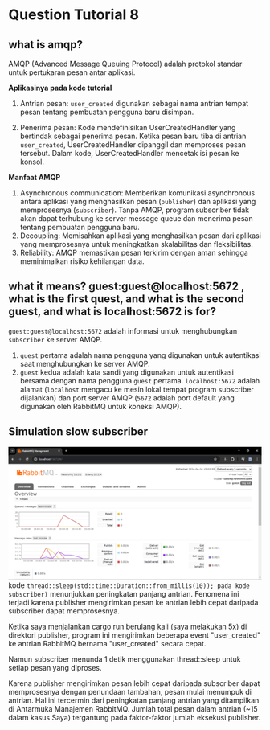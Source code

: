 # Question Tutorial 8

## what is amqp?
AMQP (Advanced Message Queuing Protocol) adalah protokol standar untuk pertukaran pesan antar aplikasi.

**Aplikasinya pada kode tutorial**
1. Antrian pesan: 
`user_created` digunakan sebagai nama antrian tempat pesan tentang pembuatan pengguna baru disimpan.

2. Penerima pesan: 
Kode mendefinisikan UserCreatedHandler yang bertindak sebagai penerima pesan.
Ketika pesan baru tiba di antrian `user_created`, UserCreatedHandler dipanggil dan memproses pesan tersebut.
Dalam kode, UserCreatedHandler mencetak isi pesan ke konsol.

**Manfaat AMQP**
1. Asynchronous communication:
Memberikan komunikasi asynchronous antara aplikasi yang menghasilkan pesan (`publisher`) dan aplikasi yang memprosesnya (`subscriber`). Tanpa AMQP, program subscriber tidak akan dapat terhubung ke server message queue dan menerima pesan tentang pembuatan pengguna baru.
2. Decoupling: 
Memisahkan aplikasi yang menghasilkan pesan dari aplikasi yang memprosesnya untuk meningkatkan skalabilitas dan fleksibilitas.
3. Reliability: 
AMQP memastikan pesan terkirim dengan aman sehingga meminimalkan risiko kehilangan data.

## what it means? guest:guest@localhost:5672 , what is the first quest, and what is the second guest, and what is localhost:5672 is for?


`guest:guest@localhost:5672` adalah informasi untuk menghubungkan `subscriber` ke server AMQP.

1. `guest` pertama adalah nama pengguna yang digunakan untuk autentikasi saat menghubungkan ke server AMQP.
2. `guest` kedua adalah kata sandi yang digunakan untuk autentikasi bersama dengan nama pengguna `guest` pertama.
`localhost:5672` adalah alamat (`localhost` mengacu ke mesin lokal tempat program subscriber dijalankan) dan port server AMQP (`5672` adalah port default yang digunakan oleh RabbitMQ untuk koneksi AMQP).

## Simulation slow subscriber
![Slow Subscriber](image.png)
kode `thread::sleep(std::time::Duration::from_millis(10)); pada kode subscriber)` menunjukkan peningkatan panjang antrian. Fenomena ini terjadi karena publisher mengirimkan pesan ke antrian lebih cepat daripada subscriber dapat memprosesnya.

Ketika saya menjalankan cargo run berulang kali (saya melakukan 5x) di direktori publisher, program ini mengirimkan beberapa event "user_created" ke antrian RabbitMQ bernama "user_created" secara cepat.

Namun subscriber menunda 1 detik menggunakan thread::sleep untuk setiap pesan yang diproses.

Karena publisher mengirimkan pesan lebih cepat daripada subscriber dapat memprosesnya dengan penundaan tambahan, pesan mulai menumpuk di antrian. Hal ini tercermin dari peningkatan panjang antrian yang ditampilkan di Antarmuka Manajemen RabbitMQ. Jumlah total pesan dalam antrian (~15 dalam kasus Saya) tergantung pada faktor-faktor jumlah eksekusi publisher.